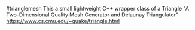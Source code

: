 #trianglemesh
This a small lightweight C++ wrapper class of a Triangle "A Two-Dimensional Quality Mesh Generator and Delaunay Triangulator" https://www.cs.cmu.edu/~quake/triangle.html 
